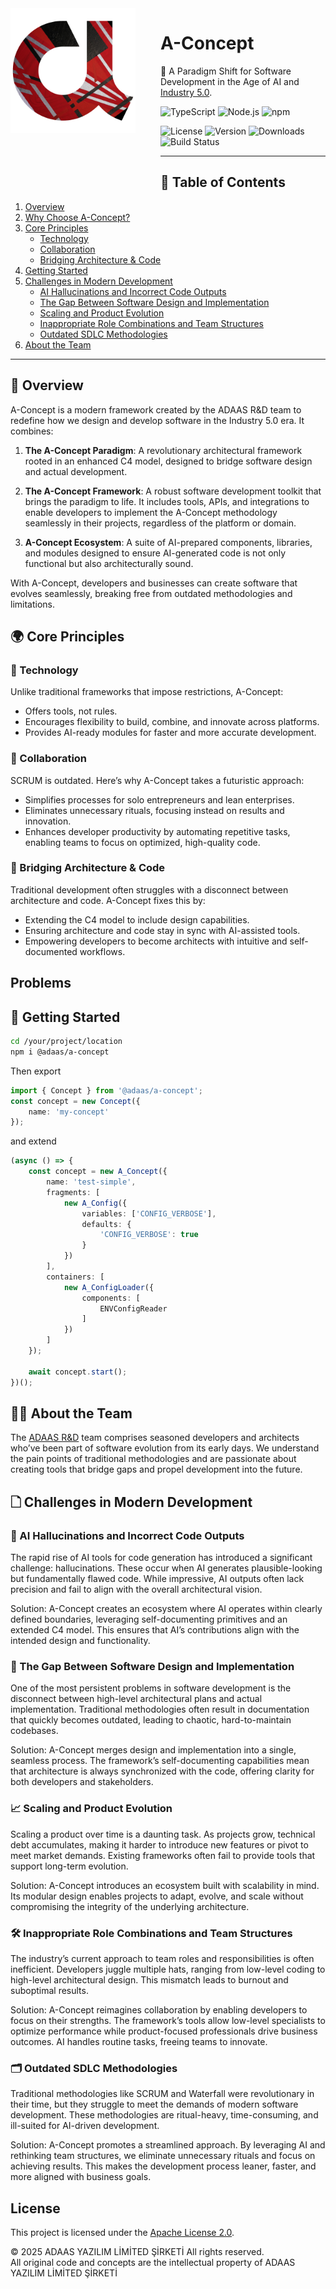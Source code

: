 <img align="left" style="margin-right:40px; margin-bottom:80px;" width="200" height="200" src="https://raw.githubusercontent.com/ADAAS-org/adaas-a-concept/main/docs/a-concept-logo.png" alt="A-Concept Logo">

# A-Concept 

🚀 A Paradigm Shift for Software Development in the Age of AI and  [Industry 5.0](https://research-and-innovation.ec.europa.eu/research-area/industrial-research-and-innovation/industry-50_en). 

![TypeScript](https://img.shields.io/badge/TypeScript-007ACC?style=for-the-badge&logo=typescript&logoColor=white)
![Node.js](https://img.shields.io/badge/Node.js-43853D?style=for-the-badge&logo=node.js&logoColor=white)
![npm](https://img.shields.io/badge/npm-CB3837?style=for-the-badge&logo=npm&logoColor=white)

![License](https://img.shields.io/badge/license-Apache%202.0-blue.svg)
![Version](https://img.shields.io/npm/v/@adaas/a-concept)
![Downloads](https://img.shields.io/npm/dm/@adaas/a-concept)
![Build Status](https://img.shields.io/badge/build-passing-brightgreen)


---

## 📖 **Table of Contents**

1. [Overview](#-overview)
2. [Why Choose A-Concept?](#-why-choose-a-concept)
3. [Core Principles](#-core-principles)
    - [Technology](#-technology)
    - [Collaboration](#-collaboration)
    - [Bridging Architecture & Code](#-bridging-architecture--code)
4. [Getting Started](#-getting-started)
5. [Challenges in Modern Development](#-challenges-in-modern-development)
    - [AI Hallucinations and Incorrect Code Outputs](#-ai-hallucinations-and-incorrect-code-outputs)
    - [The Gap Between Software Design and Implementation](#-the-gap-between-software-design-and-implementation)
    - [Scaling and Product Evolution](#-scaling-and-product-evolution)
    - [Inappropriate Role Combinations and Team Structures](#-inappropriate-role-combinations-and-team-structures)
    - [Outdated SDLC Methodologies](#-outdated-sdlc-methodologies)
6. [About the Team](#-about-the-team)

---


## 📖 Overview

A-Concept is a modern framework created by the ADAAS R&D team to redefine how we design and develop software in the Industry 5.0 era. It combines:

1. **The A-Concept Paradigm**: A revolutionary architectural framework rooted in an enhanced C4 model, designed to bridge software design and actual development.

2. **The A-Concept Framework**: A robust software development toolkit that brings the paradigm to life. It includes tools, APIs, and integrations to enable developers to implement the A-Concept methodology seamlessly in their projects, regardless of the platform or domain.

3. **A-Concept Ecosystem**: A suite of AI-prepared components, libraries, and modules designed to ensure AI-generated code is not only functional but also architecturally sound.

With A-Concept, developers and businesses can create software that evolves seamlessly, breaking free from outdated methodologies and limitations.

## 🌍 Core Principles

### 🔧 Technology

Unlike traditional frameworks that impose restrictions, A-Concept:
- Offers tools, not rules.
- Encourages flexibility to build, combine, and innovate across platforms.
- Provides AI-ready modules for faster and more accurate development.

### 🫠 Collaboration

SCRUM is outdated. Here’s why A-Concept takes a futuristic approach:
- Simplifies processes for solo entrepreneurs and lean enterprises.
- Eliminates unnecessary rituals, focusing instead on results and innovation.
- Enhances developer productivity by automating repetitive tasks, enabling teams to focus on optimized, high-quality code.

### 🔽 Bridging Architecture & Code

Traditional development often struggles with a disconnect between architecture and code. A-Concept fixes this by:
- Extending the C4 model to include design capabilities.
- Ensuring architecture and code stay in sync with AI-assisted tools.
- Empowering developers to become architects with intuitive and self-documented workflows.


## Problems 



## 📂 Getting Started

```bash
cd /your/project/location
npm i @adaas/a-concept
```
Then export 

```ts 
import { Concept } from '@adaas/a-concept';
const concept = new Concept({
    name: 'my-concept'
});
```

and extend 

```ts
(async () => {
    const concept = new A_Concept({
        name: 'test-simple',
        fragments: [
            new A_Config({
                variables: ['CONFIG_VERBOSE'],
                defaults: {
                    'CONFIG_VERBOSE': true
                }
            })
        ],
        containers: [
            new A_ConfigLoader({
                components: [
                    ENVConfigReader
                ]
            })
        ]
    });

    await concept.start();
})();
```



## 👨‍💻 About the Team

The [ADAAS R&D](https://adaas.org) team comprises seasoned developers and architects who’ve been part of software evolution from its early days. We understand the pain points of traditional methodologies and are passionate about creating tools that bridge gaps and propel development into the future.



## 🗋 Challenges in Modern Development

### 🚀 AI Hallucinations and Incorrect Code Outputs

The rapid rise of AI tools for code generation has introduced a significant challenge: hallucinations. These occur when AI generates plausible-looking but fundamentally flawed code. While impressive, AI outputs often lack precision and fail to align with the overall architectural vision.

Solution:
A-Concept creates an ecosystem where AI operates within clearly defined boundaries, leveraging self-documenting primitives and an extended C4 model. This ensures that AI’s contributions align with the intended design and functionality.

### 🔗 The Gap Between Software Design and Implementation

One of the most persistent problems in software development is the disconnect between high-level architectural plans and actual implementation. Traditional methodologies often result in documentation that quickly becomes outdated, leading to chaotic, hard-to-maintain codebases.

Solution:
A-Concept merges design and implementation into a single, seamless process. The framework’s self-documenting capabilities mean that architecture is always synchronized with the code, offering clarity for both developers and stakeholders.

### 📈 Scaling and Product Evolution

Scaling a product over time is a daunting task. As projects grow, technical debt accumulates, making it harder to introduce new features or pivot to meet market demands. Existing frameworks often fail to provide tools that support long-term evolution.

Solution:
A-Concept introduces an ecosystem built with scalability in mind. Its modular design enables projects to adapt, evolve, and scale without compromising the integrity of the underlying architecture.

### 🛠️ Inappropriate Role Combinations and Team Structures

The industry’s current approach to team roles and responsibilities is often inefficient. Developers juggle multiple hats, ranging from low-level coding to high-level architectural design. This mismatch leads to burnout and suboptimal results.

Solution:
A-Concept reimagines collaboration by enabling developers to focus on their strengths. The framework’s tools allow low-level specialists to optimize performance while product-focused professionals drive business outcomes. AI handles routine tasks, freeing teams to innovate.

### 🗂 Outdated SDLC Methodologies

Traditional methodologies like SCRUM and Waterfall were revolutionary in their time, but they struggle to meet the demands of modern software development. These methodologies are ritual-heavy, time-consuming, and ill-suited for AI-driven development.

Solution:
A-Concept promotes a streamlined approach. By leveraging AI and rethinking team structures, we eliminate unnecessary rituals and focus on achieving results. This makes the development process leaner, faster, and more aligned with business goals.


## License

This project is licensed under the [Apache License 2.0](LICENSE).

© 2025 ADAAS YAZILIM LİMİTED ŞİRKETİ All rights reserved.  
All original code and concepts are the intellectual property of ADAAS YAZILIM LİMİTED ŞİRKETİ
